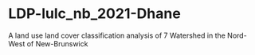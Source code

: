 # LDP-lulc_nb_2021-Dhane
A land use land cover classification analysis of 7 Watershed in the Nord-West of New-Brunswick
